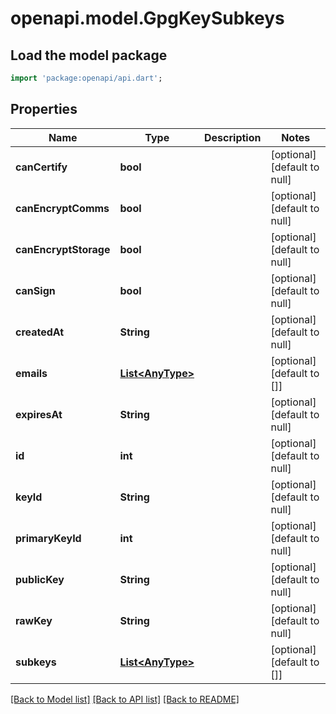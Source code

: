 # openapi.model.GpgKeySubkeys

## Load the model package
```dart
import 'package:openapi/api.dart';
```

## Properties
Name | Type | Description | Notes
------------ | ------------- | ------------- | -------------
**canCertify** | **bool** |  | [optional] [default to null]
**canEncryptComms** | **bool** |  | [optional] [default to null]
**canEncryptStorage** | **bool** |  | [optional] [default to null]
**canSign** | **bool** |  | [optional] [default to null]
**createdAt** | **String** |  | [optional] [default to null]
**emails** | [**List&lt;AnyType&gt;**](AnyType.md) |  | [optional] [default to []]
**expiresAt** | **String** |  | [optional] [default to null]
**id** | **int** |  | [optional] [default to null]
**keyId** | **String** |  | [optional] [default to null]
**primaryKeyId** | **int** |  | [optional] [default to null]
**publicKey** | **String** |  | [optional] [default to null]
**rawKey** | **String** |  | [optional] [default to null]
**subkeys** | [**List&lt;AnyType&gt;**](AnyType.md) |  | [optional] [default to []]

[[Back to Model list]](../README.md#documentation-for-models) [[Back to API list]](../README.md#documentation-for-api-endpoints) [[Back to README]](../README.md)


